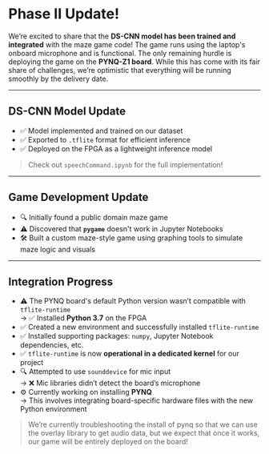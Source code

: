 # Phase II Update! 

We’re excited to share that the **DS-CNN model has been trained and integrated** with the maze game code! The game runs using the laptop's onboard microphone and is functional. The only remaining hurdle is deploying the game on the **PYNQ-Z1 board**. While this has come with its fair share of challenges, we’re optimistic that everything will be running smoothly by the delivery date.

---

## DS-CNN Model Update
- ✅ Model implemented and trained on our dataset  
- ✅ Exported to `.tflite` format for efficient inference  
- ✅ Deployed on the FPGA as a lightweight inference model  

> Check out `speechCommand.ipynb` for the full implementation!

---

## Game Development Update
- 🔍 Initially found a public domain maze game  
- ⚠️ Discovered that **`pygame`** doesn't work in Jupyter Notebooks  
- 🛠️ Built a custom maze-style game using graphing tools to simulate maze logic and visuals

---

## Integration Progress
- ⚠️ The PYNQ board's default Python version wasn’t compatible with `tflite-runtime`  
  → ✅ Installed **Python 3.7** on the FPGA  
- ✅ Created a new environment and successfully installed `tflite-runtime`  
- ✅ Installed supporting packages: `numpy`, Jupyter Notebook dependencies, etc.  
- ✅ `tflite-runtime` is now **operational in a dedicated kernel** for our project  
- 🔍 Attempted to use `sounddevice` for mic input  
  → ❌ Mic libraries didn’t detect the board’s microphone  
- ⚙️ Currently working on installing **PYNQ**  
  → This involves integrating board-specific hardware files with the new Python environment  

> We’re currently troubleshooting the install of pynq so that we can use the overlay library to get audio data, but we expect that once it works, our game will be entirely deployed on the board!
